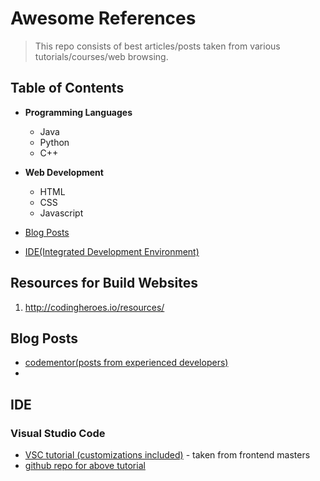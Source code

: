 # Awesome References
> This repo consists of best articles/posts taken from various tutorials/courses/web browsing.

## Table of Contents
- **Programming Languages**
  - Java
  - Python
  - C++
  
- **Web Development**
  - HTML
  - CSS
  - Javascript
  
- [Blog Posts](#blog-post)
- [IDE(Integrated Development Environment)](#ide)
  









## Resources for Build Websites
1. http://codingheroes.io/resources/


## Blog Posts
 - [codementor(posts from experienced developers)](https://www.codementor.io/)
 -

## IDE<a name="ide"></a>

### Visual Studio Code
  - [VSC tutorial (customizations included)](https://burkeholland.gitbook.io/vs-code-can-do-that/)  - taken from frontend masters
  - [ github repo for above tutorial](https://github.com/burkeholland/workshop-vs-code-can-do-that)


